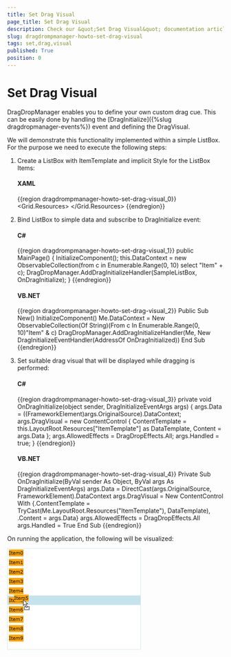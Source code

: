 ```yaml
---
title: Set Drag Visual
page_title: Set Drag Visual
description: Check our &quot;Set Drag Visual&quot; documentation article for the DragDropManager {{ site.framework_name }} control.
slug: dragdrompmanager-howto-set-drag-visual
tags: set,drag,visual
published: True
position: 0
---
```


# Set Drag Visual

DragDropManager enables you to define your own custom drag cue. This can be easily done by handling the [DragInitialize]({%slug dragdropmanager-events%}) event and defining the DragVisual. 

We will demonstrate this functionality implemented within a simple ListBox. For the purpose we need to execute the following steps:

1. Create a ListBox with ItemTemplate and implicit Style for the ListBox Items:

	#### __XAML__

	{{region dragdrompmanager-howto-set-drag-visual_0}}
		<Grid x:Name="LayoutRoot" Background="White">
			 <Grid.Resources>
				  <DataTemplate x:Name="ItemTemplate">
					  <Border Background="Orange">
						  <TextBlock Text="{Binding}" />
					  </Border>
				  </DataTemplate>
				  <Style TargetType="ListBoxItem">
					  <Setter Property="telerik:DragDropManager.AllowCapturedDrag" Value="True" />
				  </Style>
			  </Grid.Resources>
			  <ListBox x:Name="SampleListBox" ItemsSource="{Binding}" AllowDrop="True" 
					   ItemTemplate="{StaticResource ItemTemplate}" />
		</Grid>
	{{endregion}}

2. Bind ListBox to simple data and subscribe to DragInitialize event:

	#### __C#__

	{{region dragdrompmanager-howto-set-drag-visual_1}}
		public MainPage()
		{
			  InitializeComponent();
			  this.DataContext = new ObservableCollection<string>(from c in Enumerable.Range(0, 10) select "Item" + c);
			  DragDropManager.AddDragInitializeHandler(SampleListBox, OnDragInitialize);
		}
	{{endregion}}

	#### __VB.NET__

	{{region dragdrompmanager-howto-set-drag-visual_2}}
		Public Sub New()
		 InitializeComponent()
		 Me.DataContext = New ObservableCollection(Of String)(From c In Enumerable.Range(0, 10)"Item" & c)
		 DragDropManager.AddDragInitializeHandler(Me, New DragInitializeEventHandler(AddressOf OnDragInitialized)) 
		End Sub
	{{endregion}}

3. Set suitable drag visual that will be displayed while dragging is performed:

	#### __C#__

	{{region dragdrompmanager-howto-set-drag-visual_3}}
		private void OnDragInitialize(object sender, DragInitializeEventArgs args)
		{
			args.Data = ((FrameworkElement)args.OriginalSource).DataContext;
			args.DragVisual = new ContentControl { ContentTemplate = this.LayoutRoot.Resources["ItemTemplate"] as DataTemplate, Content = args.Data };
			args.AllowedEffects = DragDropEffects.All;
			args.Handled = true;
		}
	{{endregion}}

	#### __VB.NET__

	{{region dragdrompmanager-howto-set-drag-visual_4}}
		Private Sub OnDragInitialize(ByVal sender As Object, ByVal args As DragInitializeEventArgs)
			args.Data = DirectCast(args.OriginalSource, FrameworkElement).DataContext
			args.DragVisual = New ContentControl With {.ContentTemplate = TryCast(Me.LayoutRoot.Resources("ItemTemplate"), DataTemplate), .Content = args.Data}
			args.AllowedEffects = DragDropEffects.All
			args.Handled = True
		End Sub
	{{endregion}}

On running the application, the following will be visualized:

![WPF Drag Drop Visual Cue](images/DragDropManger_SetVisualCue.png)
